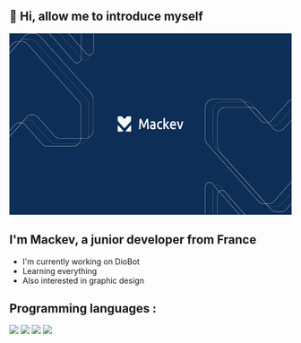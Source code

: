 ## 👋 Hi, allow me to introduce myself 

<img src="https://github.com/Mackevv/Mackevv/blob/main/src/mackev-readme.jpg" width="576" height="324"/>

## I'm Mackev, a junior developer from France

- I'm currently working on DioBot 
- Learning everything 
- Also interested in graphic design

## Programming languages :

<p>
  <img src="https://img.shields.io/badge/-JavaScript-f0db4f?style=square&logo=javascript&logoColor=323330" />
  <img src="https://img.shields.io/badge/-NodeJS-3c873a?style=square&logo=node.js&logoColor=f7fff9" />
  <img src="https://img.shields.io/badge/-HTML5-f16529?style=square&logo=html5&logoColor=f7fff9" />
  <img src="https://img.shields.io/badge/-CSS3-2965f1?style=square&logo=css3&logoColor=f7fff9" />
<p/> 
